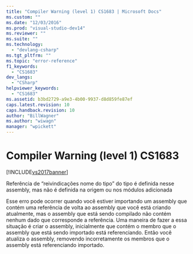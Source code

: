 ```yaml
---
title: "Compiler Warning (level 1) CS1683 | Microsoft Docs"
ms.custom: ""
ms.date: "12/03/2016"
ms.prod: "visual-studio-dev14"
ms.reviewer: ""
ms.suite: ""
ms.technology: 
  - "devlang-csharp"
ms.tgt_pltfrm: ""
ms.topic: "error-reference"
f1_keywords: 
  - "CS1683"
dev_langs: 
  - "CSharp"
helpviewer_keywords: 
  - "CS1683"
ms.assetid: b3bd2729-a9e3-4b00-9937-d8d859fe87ef
caps.latest.revision: 10
caps.handback.revision: 10
author: "BillWagner"
ms.author: "wiwagn"
manager: "wpickett"
---
```

# Compiler Warning (level 1) CS1683
[!INCLUDE[vs2017banner](../../../csharp/includes/vs2017banner.md)]

Referência de “reivindicações nome do tipo” do tipo é definida nesse assembly, mas não é definida na origem ou nos módulos adicionada  
  
 Esse erro pode ocorrer quando você estiver importando um assembly que contém uma referência de volta ao assembly que você está criando atualmente, mas o assembly que está sendo compilado não contém nenhum dado que corresponde a referência.  Uma maneira de fazer a essa situação é criar o assembly, inicialmente que contém o membro que o assembly que está sendo importado está referenciando.  Então você atualiza o assembly, removendo incorretamente os membros que o assembly está referenciando importado.